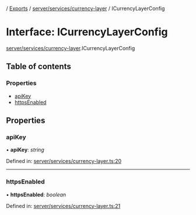 [](../README.md) / [Exports](../modules.md) / [server/services/currency-layer](../modules/server_services_currency_layer.md) / ICurrencyLayerConfig

# Interface: ICurrencyLayerConfig

[server/services/currency-layer](../modules/server_services_currency_layer.md).ICurrencyLayerConfig

## Table of contents

### Properties

- [apiKey](server_services_currency_layer.icurrencylayerconfig.md#apikey)
- [httpsEnabled](server_services_currency_layer.icurrencylayerconfig.md#httpsenabled)

## Properties

### apiKey

• **apiKey**: *string*

Defined in: [server/services/currency-layer.ts:20](https://github.com/onzag/itemize/blob/0569bdf2/server/services/currency-layer.ts#L20)

___

### httpsEnabled

• **httpsEnabled**: *boolean*

Defined in: [server/services/currency-layer.ts:21](https://github.com/onzag/itemize/blob/0569bdf2/server/services/currency-layer.ts#L21)
